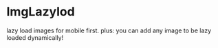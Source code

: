 # ImgLazylod
lazy load images for mobile first. plus: you can add any image to be lazy loaded dynamically!